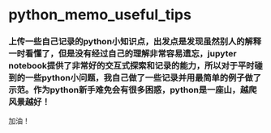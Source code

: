 # python_memo_useful_tips
### 上传一些自己记录的python小知识点，出发点是发现虽然别人的解释一时看懂了，但是没有经过自己的理解非常容易遗忘，jupyter notebook提供了非常好的交互式探索和记录的能力，所以对于平时碰到的一些python小问题，我自己做了一些记录并用最简单的例子做了示范。作为python新手难免会有很多困惑，python是一座山，越爬风景越好！
加油！
